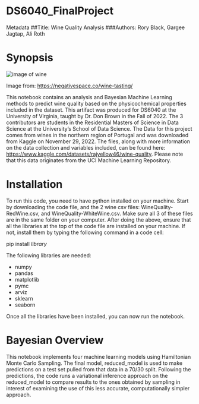 # DS6040_FinalProject
Metadata
##Title: Wine Quality Analysis
###Authors: Rory Black, Gargee Jagtap, Ali Roth

# Synopsis

<img
  src="http://url/to/img.png](https://negativespace.co/wp-content/uploads/2020/07/negative-space-wine-bottles-and-glasses-1062x708.jpg"
  alt="image of wine"
  style="display: inline-block; margin: 0 auto; max-width: 300px">

Image from: https://negativespace.co/wine-tasting/

This notebook contains an analysis and Bayesian Machine Learning methods to predict wine quality based on the physicochemical properties included in the dataset. This artifact was produced for DS6040 at the University of Virginia, taught by Dr. Don Brown in the Fall of 2022. The 3 contributors are students in the Residential Masters of Science in Data Science at the University’s School of Data Science.
The Data for this project comes from wines in the northern region of Portugal and was downloaded from Kaggle on November 29, 2022. The files, along with more information on the data collection and variables included, can be found here: https://www.kaggle.com/datasets/rajyellow46/wine-quality. Please note that this data originates from the UCI Machine Learning Repository.

# Installation

To run this code, you need to have python installed on your machine. Start by downloading the code file, and the 2 wine csv files: WineQuality-RedWine.csv, and WineQuality-WhiteWine.csv. Make sure all 3 of these files are in the same folder on your computer. 
After doing the above, ensure that all the libraries at the top of the code file are installed on your machine. If not, install them by typing the following command in a code cell:

pip install *library*

The following libraries are needed: 
- numpy 
- pandas 
- matplotlib 
- pymc 
- arviz
- sklearn
- seaborn 

Once all the libraries have been installed, you can now run the notebook.

# Bayesian Overview
This notebook implements four machine learning models using Hamiltonian Monte Carlo Sampling. The final model, reduced_model is used to make predictions on a test set pulled from that data in a 70/30 split. Following the predictions, the code runs a variational inference approach on the reduced_model to compare results to the ones obtained by sampling in interest of examining the use of this less accurate, computationally simpler approach.
